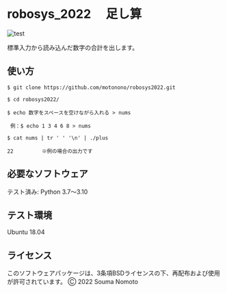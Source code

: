 # robosys_2022　 足し算 
![test](https://github.com/motonono/robosys2022/actions/workflows/test.yml/badge.svg)

標準入力から読み込んだ数字の合計を出します。

## 使い方
```
$ git clone https://github.com/motonono/robosys2022.git

$ cd robosys2022/

$ echo 数字をスペースを空けながら入れる > nums 

 例：$ echo 1 3 4 6 8 > nums

$ cat nums | tr ' ' '\n' | ./plus

22　　　　　 ※例の場合の出力です
```
## 必要なソフトウェア
   テスト済み: Python 3.7～3.10

## テスト環境
 Ubuntu 18.04

## ライセンス
このソフトウェアパッケージは、3条項BSDライセンスの下、再配布および使用が許可されています。
Ⓒ 2022 Souma Nomoto
